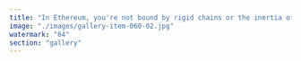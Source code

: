 ```yaml
---
title: "In Ethereum, you're not bound by rigid chains or the inertia of slow, centralized gatekeepers. The societal database is open—if you see a need, you have the agency to propose and implement change directly. No need to wait in line behind a chain of ten reluctant, unresponsive, or ill-equipped intermediaries. Ethereum’s fluid architecture means progress isn’t blocked by bureaucracy—it’s shaped by those who resonate with its signal and are willing to act. Why let competence bottlenecks freeze our future when we can coordinate, adapt, and update together?<br /><br /><br />#Ethereum <br />#Decentralization <br />#Agency <br />#NoMiddlemen <br />#FluidCoordination"
image: "./images/gallery-item-060-02.jpg"
watermark: "64"
section: "gallery"
---
```

